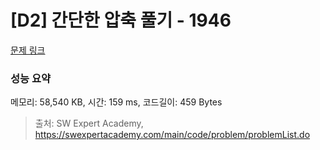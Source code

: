 # [D2] 간단한 압축 풀기 - 1946 

[문제 링크](https://swexpertacademy.com/main/code/problem/problemDetail.do?contestProbId=AV5PmkDKAOMDFAUq) 

### 성능 요약

메모리: 58,540 KB, 시간: 159 ms, 코드길이: 459 Bytes



> 출처: SW Expert Academy, https://swexpertacademy.com/main/code/problem/problemList.do